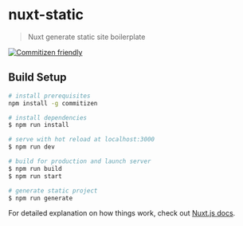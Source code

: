 # nuxt-static
> Nuxt generate static site boilerplate

[![Commitizen friendly](https://img.shields.io/badge/commitizen-friendly-brightgreen.svg)](http://commitizen.github.io/cz-cli/)

## Build Setup

``` bash
# install prerequisites
npm install -g commitizen

# install dependencies
$ npm run install

# serve with hot reload at localhost:3000
$ npm run dev

# build for production and launch server
$ npm run build
$ npm run start

# generate static project
$ npm run generate
```

For detailed explanation on how things work, check out [Nuxt.js docs](https://nuxtjs.org).
